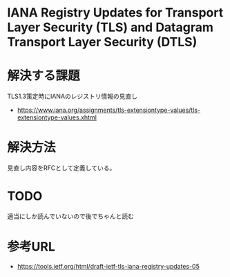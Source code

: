 # IANA Registry Updates for Transport Layer Security (TLS) and Datagram Transport Layer Security (DTLS)


# 解決する課題
TLS1.3策定時にIANAのレジストリ情報の見直し
- https://www.iana.org/assignments/tls-extensiontype-values/tls-extensiontype-values.xhtml


# 解決方法
見直し内容をRFCとして定義している。


# TODO
適当にしか読んでいないので後でちゃんと読む


# 参考URL
- https://tools.ietf.org/html/draft-ietf-tls-iana-registry-updates-05
